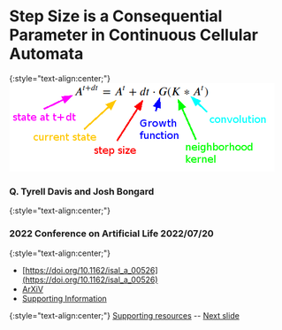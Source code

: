 # Step Size is a Consequential Parameter in Continuous Cellular Automata

{:style="text-align:center;"}
![teaser figure showing Orbium and s613 CA](https://raw.githubusercontent.com/riveSunder/yuca/master/assets/equations/lenia_annotated.png)

### Q. Tyrell Davis and Josh Bongard
{:style="text-align:center;"}
### 2022 Conference on Artificial Life 2022/07/20
{:style="text-align:center;"}

* [https://doi.org/10.1162/isal_a_00526](https://doi.org/10.1162/isal_a_00526) 
* [ArXiV](https://arxiv.org/abs/2205.12728) 
* [Supporting Information](https://rivesunder.github.io/yuca)

{:style="text-align:center;"}
[Supporting resources](https://rivesunder.github.io/yuca) -- [Next slide](https://rivesunder.github.io/yuca/ss_slide_001)

